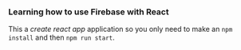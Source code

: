 ### Learning how to use Firebase with React

This a *create react app* application so you only need to make an `npm install` and then `npm run start`.